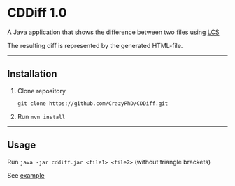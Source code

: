 # CDDiff 1.0

A Java application that shows the difference between two files using [LCS](https://en.wikipedia.org/wiki/Longest_common_subsequence_problem)

The resulting diff is represented by the generated HTML-file.

---
## Installation

1. Clone repository
	
    `git clone https://github.com/CrazyPhD/CDDiff.git`
2. Run `mvn install`

---
## Usage

Run `java -jar cddiff.jar <file1> <file2>` (without triangle brackets)

See [example](https://github.com/CrazyPhD/CDDiff/tree/master/example)
